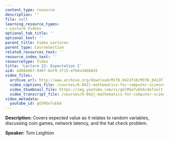 ```yaml
---
content_type: resource
description: ''
file: null
learning_resource_types:
- Lecture Videos
optional_tab_title: ''
optional_text: ''
parent_title: Video Lectures
parent_type: CourseSection
related_resources_text: ''
resource_index_text: ''
resourcetype: Video
title: 'Lecture 22: Expectation I'
uid: ad044d67-9407-6af9-3f15-efb8a34bb8d3
video_files:
  archive_url: http://www.archive.org/download/MIT6.042JF10/MIT6_042JF10_lec22_300k.mp4
  video_captions_file: /courses/6-042j-mathematics-for-computer-science-fall-2010/54dd026a90fe5b06976423b3b5b255bf_gGlMSe7uEkA.vtt
  video_thumbnail_file: https://img.youtube.com/vi/gGlMSe7uEkA/default.jpg
  video_transcript_file: /courses/6-042j-mathematics-for-computer-science-fall-2010/8d9320ea601c41975fb1e2cdc0c99c40_gGlMSe7uEkA.pdf
video_metadata:
  youtube_id: gGlMSe7uEkA
---
```


**Description:** Covers expected value as it relates to random variables, discussing coin games, network latency, and the hat check problem.

**Speaker:** Tom Leighton